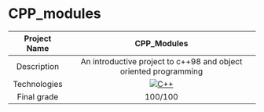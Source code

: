 # CPP_modules

| Project Name | CPP_Modules |
| :-: | :-: |
| Description | An introductive project to c++98 and object oriented programming |
| Technologies | <a href="#"><img alt="C++" src="https://custom-icon-badges.demolab.com/badge/C++-9C033A.svg?logo=cpp2&logoColor=white&style=for-the-badge"></a> |
| Final grade | 100/100 |
